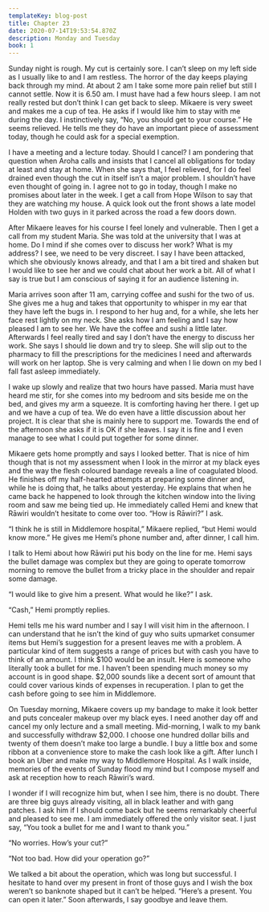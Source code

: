 ```yaml
---
templateKey: blog-post
title: Chapter 23
date: 2020-07-14T19:53:54.870Z
description: Monday and Tuesday
book: 1
---
```

Sunday night is rough. My cut is certainly sore. I can’t sleep on my left side as I usually like to and I am restless. The horror of the day keeps playing back through my mind. At about 2 am I take some more pain relief but still I cannot settle. Now it is 6.50 am. I must have had a few hours sleep. I am not really rested but don’t think I can get back to sleep. Mikaere is very sweet and makes me a cup of tea. He asks if I would like him to stay with me during the day. I instinctively say, “No, you should get to your course.” He seems relieved. He tells me they do have an important piece of assessment today, though he could ask for a special exemption.



I have a meeting and a lecture today. Should I cancel? I am pondering that question when Aroha calls and insists that I cancel all obligations for today at least and stay at home. When she says that, I feel relieved, for I do feel drained even though the cut in itself isn’t a major problem. I shouldn’t have even thought of going in. I agree not to go in today, though I make no promises about later in the week. I get a call from Hope Wilson to say that they are watching my house. A quick look out the front shows a late model Holden with two guys in it parked across the road a few doors down.



After Mikaere leaves for his course I feel lonely and vulnerable. Then I get a call from my student Maria. She was told at the university that I was at home. Do I mind if she comes over to discuss her work? What is my address? I see, we need to be very discreet. I say I have been attacked, which she obviously knows already, and that I am a bit tired and shaken but I would like to see her and we could chat about her work a bit. All of what I say is true but I am conscious of saying it for an audience listening in.



Maria arrives soon after 11 am, carrying coffee and sushi for the two of us. She gives me a hug and takes that opportunity to whisper in my ear that they have left the bugs in. I respond to her hug and, for a while, she lets her face rest lightly on my neck. She asks how I am feeling and I say how pleased I am to see her. We have the coffee and sushi a little later. Afterwards I feel really tired and say I don’t have the energy to discuss her work. She says I should lie down and try to sleep. She will slip out to the pharmacy to fill the prescriptions for the medicines I need and afterwards will work on her laptop. She is very calming and when I lie down on my bed I fall fast asleep immediately.



I wake up slowly and realize that two hours have passed. Maria must have heard me stir, for she comes into my bedroom and sits beside me on the bed, and gives my arm a squeeze. It is comforting having her there. I get up and we have a cup of tea. We do even have a little discussion about her project. It is clear that she is mainly here to support me. Towards the end of the afternoon she asks if it is OK if she leaves. I say it is fine and I even manage to see what I could put together for some dinner.



Mikaere gets home promptly and says I looked better. That is nice of him though that is not my assessment when I look in the mirror at my black eyes and the way the flesh coloured bandage reveals a line of coagulated blood. He finishes off my half-hearted attempts at preparing some dinner and, while he is doing that, he talks about yesterday. He explains that when he came back he happened to look through the kitchen window into the living room and saw me being tied up. He immediately called Hemi and knew that Rāwiri wouldn’t hesitate to come over too. “How is Rāwiri?” I ask.



“I think he is still in Middlemore hospital,” Mikaere replied, “but Hemi would know more.” He gives me Hemi’s phone number and, after dinner, I call him.



I talk to Hemi about how Rāwiri put his body on the line for me. Hemi says the bullet damage was complex but they are going to operate tomorrow morning to remove the bullet from a tricky place in the shoulder and repair some damage.



“I would like to give him a present. What would he like?” I ask.



“Cash,” Hemi promptly replies.



Hemi tells me his ward number and I say I will visit him in the afternoon. I can understand that he isn’t the kind of guy who suits upmarket consumer items but Hemi’s suggestion for a present leaves me with a problem. A particular kind of item suggests a range of prices but with cash you have to think of an amount. I think $100 would be an insult. Here is someone who literally took a bullet for me. I haven’t been spending much money so my account is in good shape. $2,000 sounds like a decent sort of amount that could cover various kinds of expenses in recuperation. I plan to get the cash before going to see him in Middlemore.



On Tuesday morning, Mikaere covers up my bandage to make it look better and puts concealer makeup over my black eyes. I need another day off and cancel my only lecture and a small meeting. Mid-morning, I walk to my bank and successfully withdraw $2,000. I choose one hundred dollar bills and twenty of them doesn’t make too large a bundle. I buy a little box and some ribbon at a convenience store to make the cash look like a gift. After lunch I book an Uber and make my way to Middlemore Hospital. As I walk inside, memories of the events of Sunday flood my mind but I compose myself and ask at reception how to reach Rāwiri’s ward.



I wonder if I will recognize him but, when I see him, there is no doubt. There are three big guys already visiting, all in black leather and with gang patches. I ask him if I should come back but he seems remarkably cheerful and pleased to see me. I am immediately offered the only visitor seat. I just say, “You took a bullet for me and I want to thank you.”



“No worries. How’s your cut?”



“Not too bad. How did your operation go?”



We talked a bit about the operation, which was long but successful. I hesitate to hand over my present in front of those guys and I wish the box weren’t so banknote shaped but it can’t be helped. “Here’s a present. You can open it later.” Soon afterwards, I say goodbye and leave them.